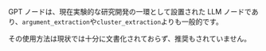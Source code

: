GPT ノードは、現在実験的な研究開発の一環として設置された LLM ノードであり、`argument_extraction`や`cluster_extraction`よりも一般的です。

その使用方法は現状では十分に文書化されておらず、推奨もされていません。
